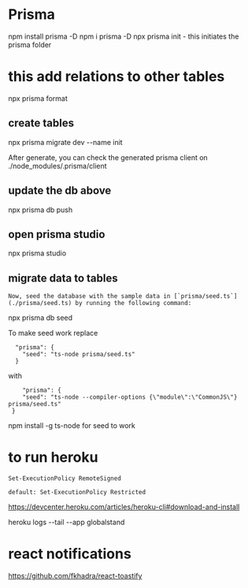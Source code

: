 


# Prisma

npm install prisma -D
npm i prisma -D
npx prisma init  - this initiates the prisma folder

# this add relations to other tables
npx prisma format   

## create tables
npx prisma migrate dev --name init

After generate, you can check the generated prisma client on ./node_modules/.prisma/client

## update the db above
npx prisma db push

## open prisma studio
npx prisma studio

## migrate data to tables
```
Now, seed the database with the sample data in [`prisma/seed.ts`](./prisma/seed.ts) by running the following command:
```
npx prisma db seed

To make seed work replace 
```
  "prisma": {
    "seed": "ts-node prisma/seed.ts"
  }
```
with
```
    "prisma": {
    "seed": "ts-node --compiler-options {\"module\":\"CommonJS\"} prisma/seed.ts"
 }
 ```
 npm install -g ts-node for seed to work



# to run heroku
 	Set-ExecutionPolicy RemoteSigned
	
	default: Set-ExecutionPolicy Restricted


  https://devcenter.heroku.com/articles/heroku-cli#download-and-install



  heroku logs --tail --app globalstand

# react notifications
https://github.com/fkhadra/react-toastify



